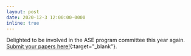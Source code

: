 ```yaml
---
layout: post
date: 2020-12-3 12:00:00-0000
inline: true
---
```


Delighted to be involved in the ASE program committee this year again. [Submit your papers here!](https://conf.researchr.org/home/ase-2021){:target="\_blank"}.
